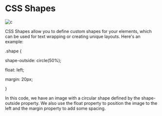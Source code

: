 # CSS Shapes

![c](https://user-images.githubusercontent.com/116082827/236587646-b840c3b2-7212-4663-994f-8a84de5d2f6d.png)


CSS Shapes allow you to define custom shapes for your elements, which can be used for text wrapping or creating unique layouts. Here's an example:



.shape {

  shape-outside: circle(50%);

  float: left;

  margin: 20px;

}

In this code, we have an image with a circular shape defined by the shape-outside property. We also use the float property to position the image to the left and the margin property to add some spacing.
